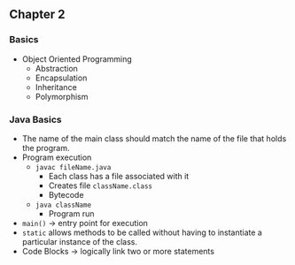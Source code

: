## Chapter 2
### Basics
- Object Oriented Programming
	- Abstraction
	- Encapsulation
	- Inheritance
	- Polymorphism

### Java Basics
- The name of the main class should match the name of the file that holds the program.
- Program execution
	- `javac fileName.java`
		- Each class has a file associated with it
		- Creates file `className.class`
		- Bytecode
	- `java className`
		- Program run
- `main()` -> entry point for execution
- `static` allows methods to be called without having to instantiate a particular instance of the class. 
- Code Blocks -> logically link two or more statements
